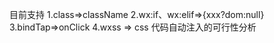 目前支持
1.class=>className 
2.wx:if、wx:elif=>{xxx?dom:null}
3.bindTap=>onClick
4.wxss => css
代码自动注入的可行性分析